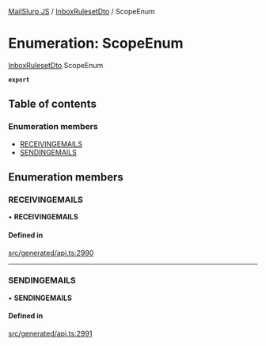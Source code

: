 [MailSlurp JS](../README.md) / [InboxRulesetDto](../modules/InboxRulesetDto.md) / ScopeEnum

# Enumeration: ScopeEnum

[InboxRulesetDto](../modules/InboxRulesetDto.md).ScopeEnum

**`export`**

## Table of contents

### Enumeration members

- [RECEIVINGEMAILS](InboxRulesetDto.ScopeEnum.md#receivingemails)
- [SENDINGEMAILS](InboxRulesetDto.ScopeEnum.md#sendingemails)

## Enumeration members

### RECEIVINGEMAILS

• **RECEIVINGEMAILS**

#### Defined in

[src/generated/api.ts:2990](https://github.com/mailslurp/mailslurp-client/blob/20b4039/src/generated/api.ts#L2990)

___

### SENDINGEMAILS

• **SENDINGEMAILS**

#### Defined in

[src/generated/api.ts:2991](https://github.com/mailslurp/mailslurp-client/blob/20b4039/src/generated/api.ts#L2991)
